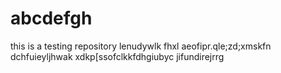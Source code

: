 # abcdefgh
this is a testing repository 
lenudywlk fhxl aeofipr.qle;zd;xmskfn dchfuieyljhwak xdkp[ssofclkkfdhgiubyc jifundirejrrg
